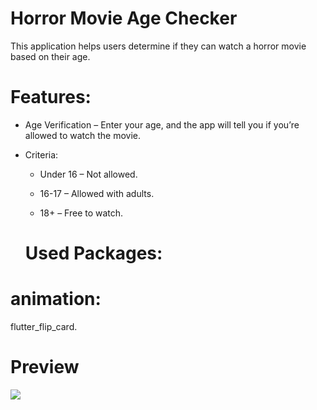 # Horror Movie Age Checker

This application helps users determine if they can watch a horror movie based on their age.

# Features:

- Age Verification – Enter your age, and the app will tell you if you’re allowed to watch the movie.

- Criteria:

  - Under 16 – Not allowed.

  - 16-17 – Allowed with adults.

  - 18+ – Free to watch.

  # Used Packages:
  
 # animation:
 
  flutter_flip_card.

   # Preview

![](assets/images/age.gif)

